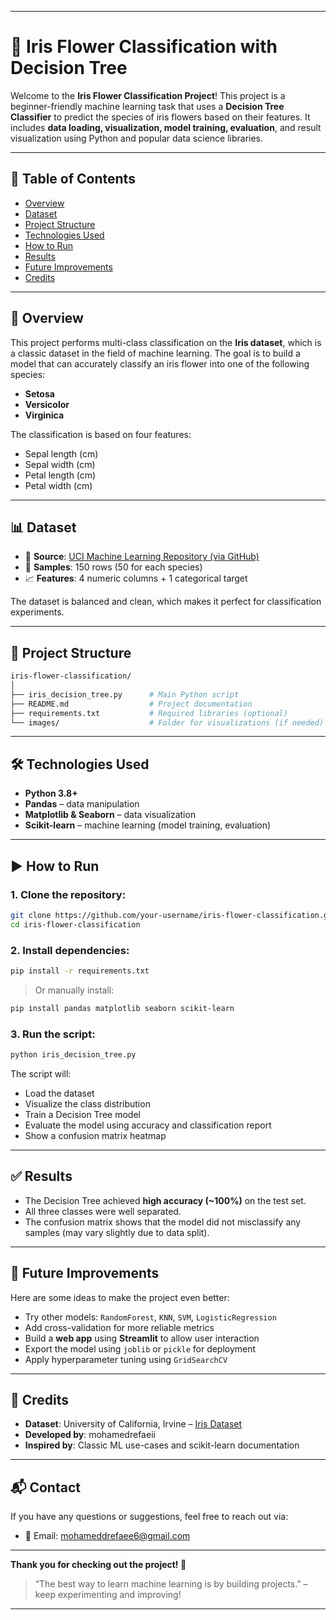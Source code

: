 
---

# 🌸 Iris Flower Classification with Decision Tree

Welcome to the **Iris Flower Classification Project**!
This project is a beginner-friendly machine learning task that uses a **Decision Tree Classifier** to predict the species of iris flowers based on their features. It includes **data loading, visualization, model training, evaluation**, and result visualization using Python and popular data science libraries.

---

## 📌 Table of Contents

* [Overview](#overview)
* [Dataset](#dataset)
* [Project Structure](#project-structure)
* [Technologies Used](#technologies-used)
* [How to Run](#how-to-run)
* [Results](#results)
* [Future Improvements](#future-improvements)
* [Credits](#credits)

---

## 📖 Overview

This project performs multi-class classification on the **Iris dataset**, which is a classic dataset in the field of machine learning. The goal is to build a model that can accurately classify an iris flower into one of the following species:

* **Setosa**
* **Versicolor**
* **Virginica**

The classification is based on four features:

* Sepal length (cm)
* Sepal width (cm)
* Petal length (cm)
* Petal width (cm)

---

## 📊 Dataset

* 📂 **Source**: [UCI Machine Learning Repository (via GitHub)](https://github.com/uiuc-cse/data-fa14/blob/gh-pages/data/iris.csv)
* 🧪 **Samples**: 150 rows (50 for each species)
* 📈 **Features**: 4 numeric columns + 1 categorical target

The dataset is balanced and clean, which makes it perfect for classification experiments.

---

## 🧠 Project Structure

```bash
iris-flower-classification/
│
├── iris_decision_tree.py      # Main Python script
├── README.md                  # Project documentation
├── requirements.txt           # Required libraries (optional)
└── images/                    # Folder for visualizations (if needed)
```

---

## 🛠️ Technologies Used

* **Python 3.8+**
* **Pandas** – data manipulation
* **Matplotlib & Seaborn** – data visualization
* **Scikit-learn** – machine learning (model training, evaluation)

---

## ▶️ How to Run

### 1. Clone the repository:

```bash
git clone https://github.com/your-username/iris-flower-classification.git
cd iris-flower-classification
```

### 2. Install dependencies:

```bash
pip install -r requirements.txt
```

> Or manually install:

```bash
pip install pandas matplotlib seaborn scikit-learn
```

### 3. Run the script:

```bash
python iris_decision_tree.py
```

The script will:

* Load the dataset
* Visualize the class distribution
* Train a Decision Tree model
* Evaluate the model using accuracy and classification report
* Show a confusion matrix heatmap

---

## ✅ Results

* The Decision Tree achieved **high accuracy (\~100%)** on the test set.
* All three classes were well separated.
* The confusion matrix shows that the model did not misclassify any samples (may vary slightly due to data split).

---

## 🚀 Future Improvements

Here are some ideas to make the project even better:

* Try other models: `RandomForest`, `KNN`, `SVM`, `LogisticRegression`
* Add cross-validation for more reliable metrics
* Build a **web app** using **Streamlit** to allow user interaction
* Export the model using `joblib` or `pickle` for deployment
* Apply hyperparameter tuning using `GridSearchCV`

---

## 🙌 Credits

* **Dataset**: University of California, Irvine – [Iris Dataset](https://archive.ics.uci.edu/ml/datasets/iris)
* **Developed by**: mohamedrefaeii
* **Inspired by**: Classic ML use-cases and scikit-learn documentation

---

## 📬 Contact

If you have any questions or suggestions, feel free to reach out via:

* 📧 Email: mohameddrefaee6@gmail.com

---

**Thank you for checking out the project! 🌱**

> “The best way to learn machine learning is by building projects.” – keep experimenting and improving!

---
